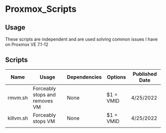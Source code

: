 # Proxmox_Scripts
## Usage
These scripts are independent and are used solving common issues I have on Proxmox VE 7.1-12
## Scripts
|Name|Usage|Dependencies|Options|Published Date|
|---|---|---|---|---|
|rmvm.sh|Forceably stops and removes VM|None|$1 = VMID|4/25/2022|
|killvm.sh|Forceably stops VM|None|$1 = VMID|4/25/2022|
|   |   |   |   |   |
